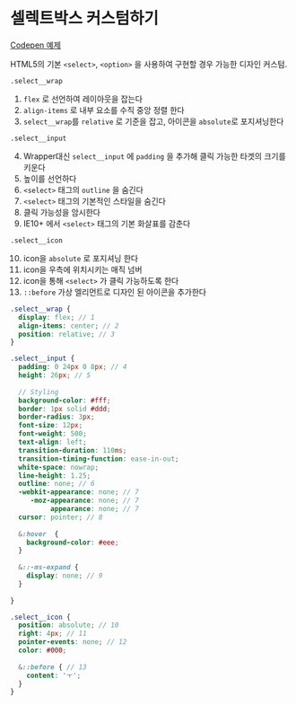 # 셀렉트박스 커스텀하기

[Codepen 예제](https://codepen.io/onlyeon/pen/RwWWWWW)

HTML5의 기본 `<select>`, `<option>` 을 사용하여 구현할 경우 가능한 디자인 커스텀.

`.select__wrap`

1. `flex` 로 선언하여 레이아웃을 잡는다
2. `align-items` 로 내부 요소를 수직 중앙 정렬 한다
3. `select__wrap`를 `relative` 로 기준을 잡고, 아이콘을 `absolute`로 포지셔닝한다



`.select__input`

4. Wrapper대신 `select__input` 에 `padding` 을 추가해 클릭 가능한 타겟의 크기를 키운다
5. 높이를 선언하다
6. `<select>` 태그의 `outline` 을 숨긴다
7. `<select>` 태그의 기본적인 스타일을 숨긴다
8. 클릭 가능성을 암시한다
9. IE10+ 에서 `<select>` 태그의 기본 화살표를 감춘다



`.select__icon`

10. icon을 `absolute` 로 포지셔닝 한다
11. icon을 우측에 위치시키는 매직 넘버
12. icon을 통해 `<select>` 가 클릭 가능하도록 한다
13. `::before` 가상 엘리먼트로 디자인 된 아이콘을 추가한다



```scss
.select__wrap {
  display: flex; // 1
  align-items: center; // 2
  position: relative; // 3
}

.select__input {
  padding: 0 24px 0 8px; // 4
  height: 26px; // 5
  
  // Styling
  background-color: #fff; 
  border: 1px solid #ddd;
  border-radius: 3px;
  font-size: 12px;
  font-weight: 500;
  text-align: left;
  transition-duration: 110ms;
  transition-timing-function: ease-in-out;
  white-space: nowrap;
  line-height: 1.25;
  outline: none; // 6
  -webkit-appearance: none; // 7
     -moz-appearance: none; // 7
          appearance: none; // 7
  cursor: pointer; // 8
  
  &:hover  {
    background-color: #eee;
  }
  
  &::-ms-expand {
    display: none; // 9
  }
  
}

.select__icon {
  position: absolute; // 10
  right: 4px; // 11
  pointer-events: none; // 12
  color: #000;
  
  &::before { // 13
    content: 'ㅜ';
  }
}
```

